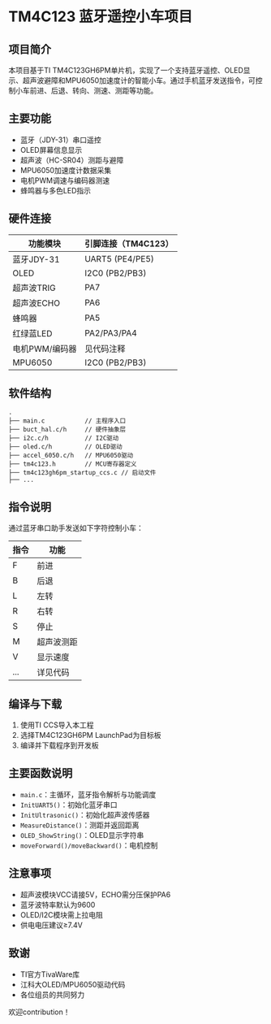# TM4C123 蓝牙遥控小车项目

## 项目简介

本项目基于TI TM4C123GH6PM单片机，实现了一个支持蓝牙遥控、OLED显示、超声波避障和MPU6050加速度计的智能小车。通过手机蓝牙发送指令，可控制小车前进、后退、转向、测速、测距等功能。

## 主要功能

- 蓝牙（JDY-31）串口遥控
- OLED屏幕信息显示
- 超声波（HC-SR04）测距与避障
- MPU6050加速度计数据采集
- 电机PWM调速与编码器测速
- 蜂鸣器与多色LED指示

## 硬件连接

| 功能模块      | 引脚连接（TM4C123） |
| ------------- | ------------------- |
| 蓝牙JDY-31    | UART5 (PE4/PE5)     |
| OLED          | I2C0 (PB2/PB3)      |
| 超声波TRIG    | PA7                 |
| 超声波ECHO    | PA6                 |
| 蜂鸣器        | PA5                 |
| 红绿蓝LED     | PA2/PA3/PA4         |
| 电机PWM/编码器| 见代码注释          |
| MPU6050       | I2C0 (PB2/PB3)      |

## 软件结构

```
.
├── main.c           // 主程序入口
├── buct_hal.c/h     // 硬件抽象层
├── i2c.c/h          // I2C驱动
├── oled.c/h         // OLED驱动
├── accel_6050.c/h   // MPU6050驱动
├── tm4c123.h        // MCU寄存器定义
├── tm4c123gh6pm_startup_ccs.c // 启动文件
├── ...
```

## 指令说明

通过蓝牙串口助手发送如下字符控制小车：

| 指令 | 功能         |
| ---- | ------------ |
| F    | 前进         |
| B    | 后退         |
| L    | 左转         |
| R    | 右转         |
| S    | 停止         |
| M    | 超声波测距   |
| V    | 显示速度     |
| ...  | 详见代码     |

## 编译与下载

1. 使用TI CCS导入本工程
2. 选择TM4C123GH6PM LaunchPad为目标板
3. 编译并下载程序到开发板

## 主要函数说明

- `main.c`：主循环，蓝牙指令解析与功能调度
- `InitUART5()`：初始化蓝牙串口
- `InitUltrasonic()`：初始化超声波传感器
- `MeasureDistance()`：测距并返回距离
- `OLED_ShowString()`：OLED显示字符串
- `moveForward()/moveBackward()`：电机控制

## 注意事项

- 超声波模块VCC请接5V，ECHO需分压保护PA6
- 蓝牙波特率默认为9600
- OLED/I2C模块需上拉电阻
- 供电电压建议≥7.4V

## 致谢

- TI官方TivaWare库
- 江科大OLED/MPU6050驱动代码
- 各位组员的共同努力

欢迎contribution！